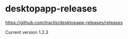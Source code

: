 # desktopapp-releases

https://github.com/tractis/desktopapp-releases/releases

Current version 1.2.3
